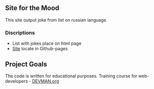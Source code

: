 ## Site for the Mood

This site output joke from list on russian language.

### Discriptions
+ List with jokes place on html page
+ [Site](https://nergilz.github.io) locate in Github-pages


## Project Goals

The code is written for educational purposes. Training course for web-developers - [DEVMAN.org](https://devman.org)
